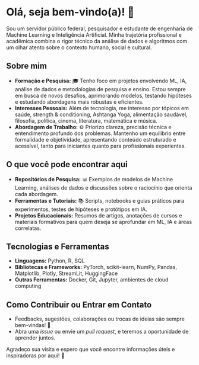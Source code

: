 # Olá, seja bem-vindo(a)! 👋

Sou um servidor público federal, pesquisador e estudante de engenharia de Machine Learning e Inteligência Artificial. Minha trajetória profissional e acadêmica combina o rigor técnico da análise de dados e algoritmos com um olhar atento sobre o contexto humano, social e cultural.

## Sobre mim
- **Formação e Pesquisa:** 🎓 Tenho foco em projetos envolvendo ML, IA, análise de dados e metodologias de pesquisa e ensino. Estou sempre em busca de novos desafios, aprimorando modelos, testando hipóteses e estudando abordagens mais robustas e eficientes.
- **Interesses Pessoais:** Além de tecnologia, me interesso por tópicos em saúde, strength & conditioning, Ashtanga Yoga, alimentação saudável, filosofia, política, cinema, literatura, matemática e música. 
- **Abordagem de Trabalho:** ⚙️ Priorizo clareza, precisão técnica e entendimento profundo dos problemas. Mantenho um equilíbrio entre formalidade e objetividade, apresentando conteúdo estruturado e acessível, tanto para iniciantes quanto para profissionais experientes.

## O que você pode encontrar aqui
- **Repositórios de Pesquisa:** 📊 Exemplos de modelos de Machine Learning, análises de dados e discussões sobre o raciocínio que orienta cada abordagem.
- **Ferramentas e Tutoriais:** 📚 Scripts, notebooks e guias práticos para experimentos, testes de hipóteses e protótipos em IA.
- **Projetos Educacionais:** Resumos de artigos, anotações de cursos e materiais formativos para quem deseja se aprofundar em ML, IA e áreas correlatas.

## Tecnologias e Ferramentas
- **Linguagens:** Python, R, SQL
- **Bibliotecas e Frameworks:** PyTorch, scikit-learn, NumPy, Pandas, Matplotlib, Plotly, StreamLit, HuggingFace
- **Outras Ferramentas:** Docker, Git, Jupyter, ambientes de cloud computing

## Como Contribuir ou Entrar em Contato
- Feedbacks, sugestões, colaborações ou trocas de ideias são sempre bem-vindas! 🤝  
- Abra uma *issue* ou envie um *pull request*, e teremos a oportunidade de aprender juntos.

Agradeço sua visita e espero que você encontre informações úteis e inspiradoras por aqui! 🚀

